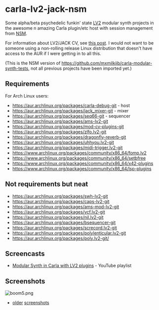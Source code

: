 # carla-lv2-jack-nsm
Some alpha/beta psychedelic funkin' state [LV2](https://github.com/linuxaudio/new-session-manager) modular synth projects in the awesome n amazing Carla plugin/etc host with session management from [NSM](https://github.com/linuxaudio/new-session-manager).

For information about LV2/JACK CV, see [this post](https://linuxmusicians.com/viewtopic.php?f=1&t=20701). I would not want to be someone using a non-rolling release Linux distribution that doesn't have access to the AUR if I were getting in to all this.

(This is the NSM version of https://github.com/mxmilkiib/carla-modular-synth-tests, not all previous projects have been imported yet.)

## Requirements
For Arch Linux users:
* https://aur.archlinux.org/packages/carla-debug-git - host
* https://aur.archlinux.org/packages/jack_mixer-git - mixer
* https://aur.archlinux.org/packages/seq66-git - sequencer
* https://aur.archlinux.org/packages/ams-lv2-git
* https://aur.archlinux.org/packages/mod-cv-plugins-git
* https://aur.archlinux.org/packages/zlfo.lv2-git
* https://aur.archlinux.org/packages/dragonfly-reverb-git
* https://aur.archlinux.org/packages/uhhyou.lv2-git
* https://aur.archlinux.org/packages/midi-trigger.lv2-git
* https://www.archlinux.org/packages/community/x86_64/fomp.lv2
* https://www.archlinux.org/packages/community/x86_64/setbfree
* https://www.archlinux.org/packages/community/x86_64/x42-plugins
* https://www.archlinux.org/packages/community/x86_64/lsp-plugins

## Not requirements but neat
* https://aur.archlinux.org/packages/swh-lv2-git
* https://aur.archlinux.org/packages/caps-lv2-git
* https://aur.archlinux.org/packages/ams-mod-lv2-git
* https://aur.archlinux.org/packages/vcf.lv2-git
* https://aur.archlinux.org/packages/njl.lv2-git
* https://aur.archlinux.org/packages/bsequencer-git
* https://aur.archlinux.org/packages/screcord.lv2-git
* https://aur.archlinux.org/packages/polylenticular.lv2-git
* https://aur.archlinux.org/packages/poly.lv2-git/

## Screencasts
* [Modular Synth in Carla with LV2 plugins](https://www.youtube.com/playlist?list=PLi4842O5fEfKwAKxqBCZJs3cFP78ggsd9) - YouTube playlist

## Screenshots
![boom5.png](https://user-images.githubusercontent.com/108225/88390396-295b2a00-cdb0-11ea-90e6-833f88bd2840.png)

+ [older](https://github.com/mxmilkiib/carla-modular-synth-tests#screenshots) [screenshots](https://github.com/mxmilkiib/carla-modular-synth-tests/issues/1)

